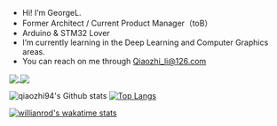 - Hi! I’m GeorgeL.
- Former Architect / Current Product Manager（toB）
- Arduino & STM32 Lover
- I’m currently learning in the Deep Learning and Computer Graphics areas.
- You can reach on me through Qiaozhi_li@126.com

<!---
Qiaozhi94/Qiaozhi94 is a ✨ special ✨ repository because its `README.md` (this file) appears on your GitHub profile.
You can click the Preview link to take a look at your changes.
--->

<a href="https://github.com/qiaozhi94/github-readme-stats">
  <img align="center" src="https://github-readme-stats.vercel.app/api/pin/?username=qiaozhi94&repo=github-readme-stats" />
</a>
<a href="https://github.com/qiaozhi94/convoychat">
  <img align="center" src="https://github-readme-stats.vercel.app/api/pin/?username=qiaozhi94&repo=convoychat" />
</a>




![qiaozhi94's Github stats](https://github-readme-stats.vercel.app/api?username=qiaozhi94&show_icons=true&count_private=true)
[![Top Langs](https://github-readme-stats.vercel.app/api/top-langs/?username=qiaozhi94&layout=compact)](https://github.com/anuraghazra/github-readme-stats)


[![willianrod's wakatime stats](https://github-readme-stats.vercel.app/api/wakatime?username=qiaozhi94)](https://github.com/anuraghazra/github-readme-stats)

